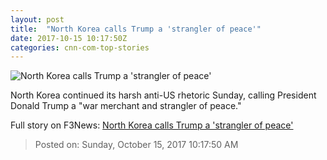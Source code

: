 ```yaml
---
layout: post
title:  "North Korea calls Trump a 'strangler of peace'"
date: 2017-10-15 10:17:50Z
categories: cnn-com-top-stories
---
```


![North Korea calls Trump a 'strangler of peace'](http://cdn.cnn.com/cnnnext/dam/assets/170831090611-kim-jong-un-and-trump-tease-super-tease.jpg)

North Korea continued its harsh anti-US rhetoric Sunday, calling President Donald Trump a "war merchant and strangler of peace."


Full story on F3News: [North Korea calls Trump a 'strangler of peace'](http://www.f3nws.com/n/a3YUdD)

> Posted on: Sunday, October 15, 2017 10:17:50 AM
